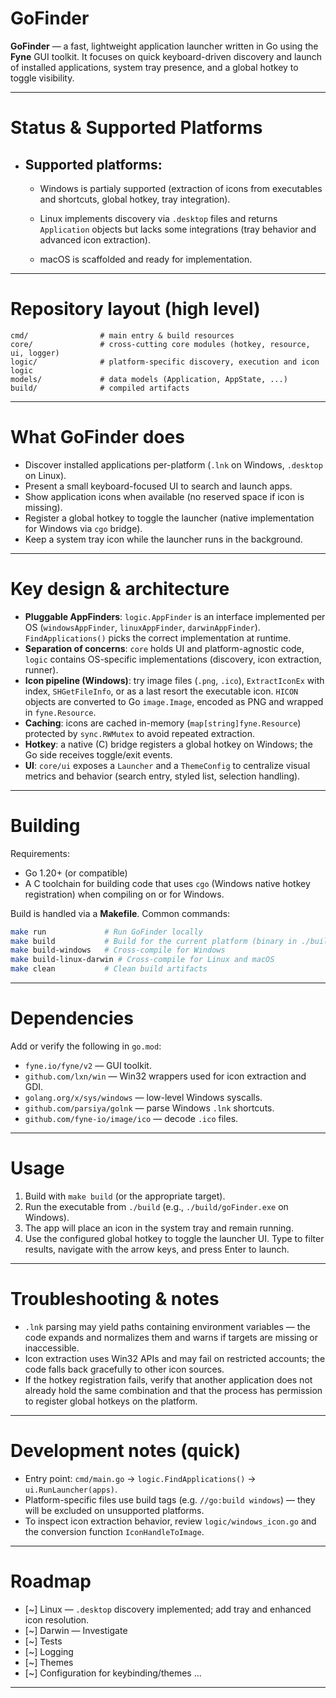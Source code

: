 # GoFinder

**GoFinder** — a fast, lightweight application launcher written in Go using the **Fyne** GUI toolkit. It focuses on quick keyboard-driven discovery and launch of installed applications, system tray presence, and a global hotkey to toggle visibility.

---

# Status & Supported Platforms

* ## **Supported platforms:**

    - Windows is partialy supported (extraction of icons from executables and shortcuts, global hotkey, tray integration). 

    - Linux implements discovery via `.desktop` files and returns `Application` objects but lacks some integrations (tray behavior and advanced icon extraction). 

    - macOS is scaffolded and ready for implementation.

---

# Repository layout (high level)

```
cmd/                # main entry & build resources
core/               # cross-cutting core modules (hotkey, resource, ui, logger)
logic/              # platform-specific discovery, execution and icon logic
models/             # data models (Application, AppState, ...)
build/              # compiled artifacts
```

---

# What GoFinder does

* Discover installed applications per-platform (`.lnk` on Windows, `.desktop` on Linux).
* Present a small keyboard-focused UI to search and launch apps.
* Show application icons when available (no reserved space if icon is missing).
* Register a global hotkey to toggle the launcher (native implementation for Windows via `cgo` bridge).
* Keep a system tray icon while the launcher runs in the background.

---

# Key design & architecture

* **Pluggable AppFinders**: `logic.AppFinder` is an interface implemented per OS (`windowsAppFinder`, `linuxAppFinder`, `darwinAppFinder`). `FindApplications()` picks the correct implementation at runtime.
* **Separation of concerns**: `core` holds UI and platform-agnostic code, `logic` contains OS-specific implementations (discovery, icon extraction, runner).
* **Icon pipeline (Windows)**: try image files (`.png`, `.ico`), `ExtractIconEx` with index, `SHGetFileInfo`, or as a last resort the executable icon. `HICON` objects are converted to Go `image.Image`, encoded as PNG and wrapped in `fyne.Resource`.
* **Caching**: icons are cached in-memory (`map[string]fyne.Resource`) protected by `sync.RWMutex` to avoid repeated extraction.
* **Hotkey**: a native (C) bridge registers a global hotkey on Windows; the Go side receives toggle/exit events.
* **UI**: `core/ui` exposes a `Launcher` and a `ThemeConfig` to centralize visual metrics and behavior (search entry, styled list, selection handling).

---

# Building

Requirements:

* Go 1.20+ (or compatible)
* A C toolchain for building code that uses `cgo` (Windows native hotkey registration) when compiling on or for Windows.

Build is handled via a **Makefile**. Common commands:

```bash
make run             # Run GoFinder locally
make build           # Build for the current platform (binary in ./build)
make build-windows   # Cross-compile for Windows
make build-linux-darwin # Cross-compile for Linux and macOS
make clean           # Clean build artifacts
```

---

# Dependencies

Add or verify the following in `go.mod`:

* `fyne.io/fyne/v2` — GUI toolkit.
* `github.com/lxn/win` — Win32 wrappers used for icon extraction and GDI.
* `golang.org/x/sys/windows` — low-level Windows syscalls.
* `github.com/parsiya/golnk` — parse Windows `.lnk` shortcuts.
* `github.com/fyne-io/image/ico` — decode `.ico` files.

---

# Usage

1. Build with `make build` (or the appropriate target).
2. Run the executable from `./build` (e.g., `./build/goFinder.exe` on Windows).
3. The app will place an icon in the system tray and remain running.
4. Use the configured global hotkey to toggle the launcher UI. Type to filter results, navigate with the arrow keys, and press Enter to launch.

---

# Troubleshooting & notes

* `.lnk` parsing may yield paths containing environment variables — the code expands and normalizes them and warns if targets are missing or inaccessible.
* Icon extraction uses Win32 APIs and may fail on restricted accounts; the code falls back gracefully to other icon sources.
* If the hotkey registration fails, verify that another application does not already hold the same combination and that the process has permission to register global hotkeys on the platform.

---

# Development notes (quick)

* Entry point: `cmd/main.go` → `logic.FindApplications()` → `ui.RunLauncher(apps)`.
* Platform-specific files use build tags (e.g. `//go:build windows`) — they will be excluded on unsupported platforms.
* To inspect icon extraction behavior, review `logic/windows_icon.go` and the conversion function `IconHandleToImage`.

--- 

# Roadmap

* \[\~] Linux — `.desktop` discovery implemented; add tray and enhanced icon resolution.
* \[\~] Darwin — Investigate
* \[\~] Tests
* \[\~] Logging
* \[\~] Themes 
* \[\~] Configuration for keybinding/themes ...

---